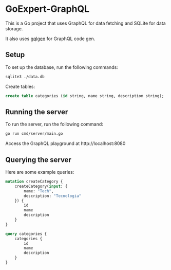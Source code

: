 # GoExpert-GraphQL

This is a Go project that uses GraphQL for data fetching and SQLite for data storage.

It also uses [gqlgen](https://gqlgen.com) for GraphQL code gen.

## Setup

To set up the database, run the following commands:


```bash
sqlite3 ./data.db
```

Create tables:

```sql
create table categories (id string, name string, description string);
```

## Running the server

To run the server, run the following command:

```bash
go run cmd/server/main.go
```

Access the GraphQL playground at http://localhost:8080

## Querying the server

Here are some example queries:

```graphql
mutation createCategory {
    createCategory(input: {
        name: "Tech",
        description: "Tecnologia"
    }) {
        id
        name
        description
    }
}

query categories {
    categories {
        id
        name
        description
    }
}
```